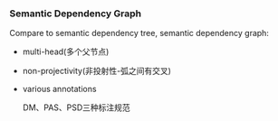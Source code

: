 ### Semantic Dependency Graph 

Compare to semantic dependency tree, semantic dependency graph:

+ multi-head(多个父节点)
+ non-projectivity(非投射性-弧之间有交叉)

+ various annotations

  DM、PAS、PSD三种标注规范

